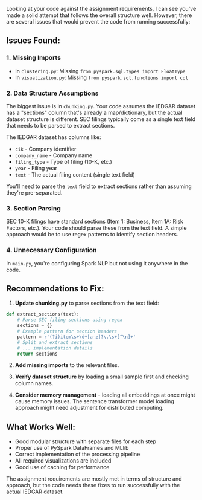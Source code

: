Looking at your code against the assignment requirements, I can see you've made a solid attempt that follows the overall structure well. However, there are several issues that would prevent the code from running successfully:

## Issues Found:

### 1. **Missing Imports**
- In `clustering.py`: Missing `from pyspark.sql.types import FloatType`
- In `visualization.py`: Missing `from pyspark.sql.functions import col`

### 2. **Data Structure Assumptions**
The biggest issue is in `chunking.py`. Your code assumes the IEDGAR dataset has a "sections" column that's already a map/dictionary, but the actual dataset structure is different. SEC filings typically come as a single text field that needs to be parsed to extract sections.

The IEDGAR dataset has columns like:
- `cik` - Company identifier
- `company_name` - Company name
- `filing_type` - Type of filing (10-K, etc.)
- `year` - Filing year
- `text` - The actual filing content (single text field)

You'll need to parse the `text` field to extract sections rather than assuming they're pre-separated.

### 3. **Section Parsing**
SEC 10-K filings have standard sections (Item 1: Business, Item 1A: Risk Factors, etc.). Your code should parse these from the text field. A simple approach would be to use regex patterns to identify section headers.

### 4. **Unnecessary Configuration**
In `main.py`, you're configuring Spark NLP but not using it anywhere in the code.

## Recommendations to Fix:

1. **Update chunking.py** to parse sections from the text field:
```python
def extract_sections(text):
    # Parse SEC filing sections using regex
    sections = {}
    # Example pattern for section headers
    pattern = r'(?i)item\s+\d+[a-z]?\.\s+[^\n]+'
    # Split and extract sections
    # ... implementation details
    return sections
```

2. **Add missing imports** to the relevant files.

3. **Verify dataset structure** by loading a small sample first and checking column names.

4. **Consider memory management** - loading all embeddings at once might cause memory issues. The sentence transformer model loading approach might need adjustment for distributed computing.

## What Works Well:
- Good modular structure with separate files for each step
- Proper use of PySpark DataFrames and MLlib
- Correct implementation of the processing pipeline
- All required visualizations are included
- Good use of caching for performance

The assignment requirements are mostly met in terms of structure and approach, but the code needs these fixes to run successfully with the actual IEDGAR dataset.